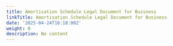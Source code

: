 ```yaml
---
title: Amortisation Schedule Legal Document for Business
linkTitle: Amortisation Schedule Legal Document for Business
date: '2025-04-24T16:18:00Z'
weight: 0
description: No content
---
```



